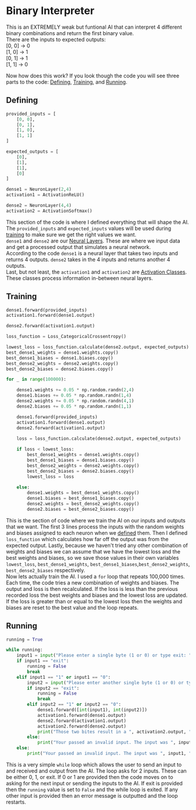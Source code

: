 # Binary Interpreter

This is an EXTREMELY weak but funtional AI that can interpret 4 different binary combinations and return the first binary value.  
There are the inputs to expected outputs:  
[0, 0] -> 0  
[1, 0] -> 1  
[0, 1] -> 1  
[1, 1] -> 0  

Now how does this work? If you look though the code you will see three parts to the code: [Defining](#defining), [Training](#training), and [Running](#defining).

## Defining

```Python
provided_inputs = [
    [0, 0],
    [0, 1],
    [1, 0],
    [1, 1]
]

expected_outputs = [
    [0],
    [1],
    [1],
    [0]
]

dense1 = NeuronLayer(2,4)
activation1 = ActivationReLU()

dense2 = NeuronLayer(4,4)
activation2 = ActivationSoftmax()
```

This section of the code is where I defined everything that will shape the AI. The ```provided_inputs``` and ```expected_inputs``` values will be used during [training](#training) to make sure we get the right values we want.  
```dense1``` and ```dense2``` are our [Neural Layers](./utils/classes.py#L3). These are where we input data and get a processed output that simulates a neural network.  
According to the code ```dense1``` is a neural layer that takes two inputs and returns 4 outputs. ```dense2``` takes in the 4 inputs and returns another 4 outputs.  
Last, but not least, the ```activation1``` and ```activation2``` are [Activation Classes](./utils/classes.py#L10). These classes process information in-between neural layers.

## Training

```Python
dense1.forward(provided_inputs)
activation1.forward(dense1.output)

dense2.forward(activation1.output)

loss_function = Loss_CategoricalCrossentropy()

lowest_loss = loss_function.calculate(dense2.output, expected_outputs)
best_dense1_weights = dense1.weights.copy()
best_dense1_biases = dense1.biases.copy()
best_dense2_weights = dense2.weights.copy()
best_dense2_biases = dense2.biases.copy()

for _ in range(100000):

    dense1.weights += 0.05 * np.random.randn(2,4)
    dense1.biases += 0.05 * np.random.randn(1,4)
    dense2.weights += 0.05 * np.random.randn(4,1)
    dense2.biases += 0.05 * np.random.randn(1,1)

    dense1.forward(provided_inputs)
    activation1.forward(dense1.output)
    dense2.forward(activation1.output)
    
    loss = loss_function.calculate(dense2.output, expected_outputs)

    if loss < lowest_loss:
        best_dense1_weights = dense1.weights.copy()
        best_dense1_biases = dense1.biases.copy()
        best_dense2_weights = dense2.weights.copy()
        best_dense2_biases = dense2.biases.copy()
        lowest_loss = loss
    
    else:
        dense1.weights = best_dense1_weights.copy()
        dense1.biases = best_dense1_biases.copy()
        dense2.weights = best_dense2_weights.copy()
        dense2.biases = best_dense2_biases.copy()
```

This is the section of code where we train the AI on our inputs and outputs that we want. The first 3 lines process the inputs with the random weights and biases assigned to each neuron when we [defined](#defining) them. Then I defined ```loss_function``` which calculates how far off the output was from the expected output. Lastly, because we haven't tried any other combination of weights and biases we can assume that we have the lowest loss and the best weights and biases, so we save those values in their own variables ```lowest_loss```, ```best_dense1_weights```, ```best_dense1_biases```,```best_dense2_weights```, ```best_dense2_biases``` respectively.  
Now lets actually train the AI. I used a ```for``` loop that repeats 100,000 times. Each time, the code tries a new combination of weights and biases. The output and loss is then recalculated. If the loss is less than the previous recorded loss the best weights and biases and the lowest loss are updated. If the loss is greater than or equal to the lowest loss then the weights and biases are reset to the best value and the loop repeats.

## Running

```Python
running = True

while running:
    input1 = input("Please enter a single byte (1 or 0) or type exit: ")
    if input1 == "exit":
        running = False
        break
    elif input1 == "1" or input1 == "0":
        input2 = input("Please enter another single byte (1 or 0) or type exit: ")
        if input2 == "exit":
            running = False
            break
        elif input2 == "1" or input2 == "0":
            dense1.forward([int(input1), int(input2)])
            activation1.forward(dense1.output)
            dense2.forward(activation1.output)
            activation2.forward(dense2.output)
            print("Those two bites result in a ", activation2.output, "!")
        else:
            print("Your passed an invalid input. The input was ", input2, ". Restarting!")
    else:
        print("Your passed an invalid input. The input was ", input1, ". Restarting!")
```

This is a very simple ```while``` loop which allows the user to send an input to and received and output from the AI. The loop asks for 2 inputs. These can be either 0, 1, or exit. If 0 or 1 are provided then the code moves on to asking for the next input or sending the inputs to the AI. If exit is provided then the ```running``` value is set to ```False``` and the while loop is exited. If any other input is provided then an error message is outputted and the loop restarts.
